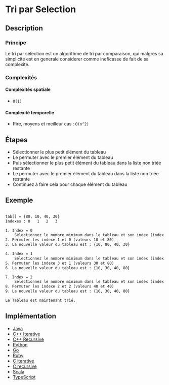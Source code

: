 # Tri par Selection

## Description

### Principe

Le tri par sélection est un algorithme de tri par comparaison, qui malgres sa simplicité est en generale considerer comme ineficasse de fait de sa complexité.

### Complexités

#### Complexités spatiale

- `O(1)`

#### Complexité temporelle

- Pire, moyens et meilleur cas :  `O(n^2)`

## Étapes

- Sélectionner le plus petit élément du tableau
- Le permuter avec le premier élément du tableau
- Puis sélectionner le plus petit élément du tableau dans la liste non triée restante
- Le permuter avec le premier élément du tableau dans la liste non triée restante
- Continuez à faire cela pour chaque élément du tableau

## Exemple

```txt

tab[] = {80, 10, 40, 30}
Indexes : 0   1   2   3

1. Index = 0
	Sélectionnez le nombre minimum dans le tableau et son index (index entre 0-3), (la plus petite valeur est 10, et l'index est 1)
2. Permuter les indexe 1 et 0 (valeurs 10 et 80)
3. La nouvelle valeur du tableau est : {10, 80, 40, 30}

4. Index = 1
	Sélectionnez le nombre minimum dans le tableau et son index (index entre 1-3), (la plus petite valeur est 30, et l'index est 3)
5. Permuter les indexe 3 et 1 (valeurs 30 et 80)
6. La nouvelle valeur du tableau est : {10, 30, 40, 80}

7. Index = 2
	Sélectionnez le nombre minimum dans le tableau et son index (index entre 2-3), (la plus petite valeur est 40, et l'index est 2)
8. Permuter les indexe 2 et 2 (valeurs 40 et 40)
9. La nouvelle valeur du tableau est : {10, 30, 40, 80}

Le Tableau est maintenant trié.
```

## Implémentation

- [Java](https://github.com/CloudArmor/Java/blob/master/src/main/java/com/thealgorithms/sorts/SelectionSort.java)
- [C++ Iterative](https://github.com/CloudArmor/C-Plus-Plus/blob/master/sorting/selection_sort_iterative.cpp)
- [C++ Recursive](https://github.com/CloudArmor/C-Plus-Plus/blob/master/sorting/selection_sort_recursive.cpp)
- [Python](https://github.com/CloudArmor/PyAlgorithms/blob/master/sorts/selection_sort.py)
- [Go](https://github.com/CloudArmor/Go/blob/master/sort/selectionsort.go)
- [Ruby](https://github.com/CloudArmor/Ruby/blob/master/Sorting/selection_sort.rb)
- [C iterative](https://github.com/CloudArmor/C/blob/master/sorting/selection_sort.c)
- [C recursive](https://github.com/CloudArmor/C/blob/master/sorting/selection_sort_recursive.c)
- [Scala](https://github.com/CloudArmor/Scala/blob/master/src/main/scala/Sort/SelectionSort.scala)
- [TypeScript](https://github.com/CloudArmor/Javascript/blob/master/Sorts/selectionSort.js)